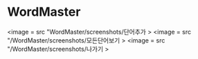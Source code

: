 # WordMaster

<image = src "WordMaster/screenshots/단어추가 >
<image = src "/WordMaster/screenshots/모든단어보기 >
<image = src "/WordMaster/screenshots/나가기 >
